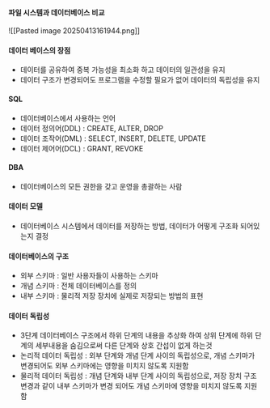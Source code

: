 #### 파일 시스템과 데이터베이스 비교

![[Pasted image 20250413161944.png]]

#### 데이터 베이스의 장점
- 데이터를 공유하여 중복 가능성을 최소화 하고 데이터의 일관성을 유지
- 데이터 구조가 변경되어도 프로그램을 수정할 필요가 없어 데이터의 독립성을 유지

#### SQL
- 데이터베이스에서 사용하는 언어
- 데이터 정의어(DDL) : CREATE, ALTER, DROP
- 데이터 조작어(DML) : SELECT, INSERT, DELETE, UPDATE
- 데이터 제어어(DCL) : GRANT, REVOKE

#### DBA
- 데이터베이스의 모든 권한을 갖고 운영을 총괄하는 사람

#### 데이터 모델
- 데이터베이스 시스템에서 데이터를 저장하는 방법, 데이터가 어떻게 구조화 되어있는지 결정

#### 데이터베이스의 구조
- 외부 스키마 : 일반 사용자들이 사용하는 스키마
- 개념 스키마 : 전체 데이터베이스를 정의
- 내부 스키마 : 물리적 저장 장치에 실제로 저장되는 방법의 표현

#### 데이터 독립성
- 3단계 데이터베이스 구조에서 하위 단계의 내용을 추상화 하여 상위 단계에 하위 단계의 세부내용을 숨김으로써 다른 단계와 상호 간섭이 없게 하는것
- 논리적 데이터 독립성
:  외부 단계와 개념 단계 사이의 독립성으로, 개념 스키마가 변경되어도 외부 스키마에는 영향을 미치지 않도록 지원함
- 물리적 데이터 독립성
: 개념 단계와 내부 단계 사이의 독립성으로, 저장 장치 구조 변경과 같이 내부 스키마가 변경 되어도 개념 스키마에 영향을 미치지 않도록 지원함

